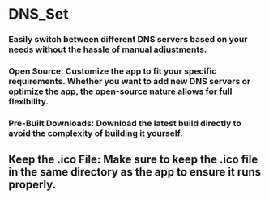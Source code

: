 # DNS_Set

### Easily switch between different DNS servers based on your needs without the hassle of manual adjustments.

### Open Source: Customize the app to fit your specific requirements. Whether you want to add new DNS servers or optimize the app, the open-source nature allows for full flexibility.

### Pre-Built Downloads: Download the latest build directly to avoid the complexity of building it yourself.

## Keep the .ico File: Make sure to keep the .ico file in the same directory as the app to ensure it runs properly.


